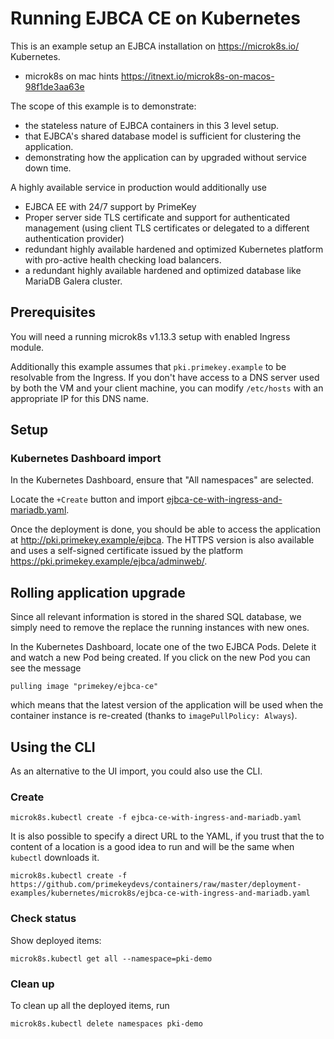# Running EJBCA CE on Kubernetes

This is an example setup an EJBCA installation on <https://microk8s.io/> Kubernetes.

* microk8s on mac hints <https://itnext.io/microk8s-on-macos-98f1de3aa63e>


The scope of this example is to demonstrate:

* the stateless nature of EJBCA containers in this 3 level setup.
* that EJBCA's shared database model is sufficient for clustering the application.
* demonstrating how the application can by upgraded without service down time.

A highly available service in production would additionally use

* EJBCA EE with 24/7 support by PrimeKey
* Proper server side TLS certificate and support for authenticated management (using client TLS certificates or delegated to a different authentication provider)
* redundant highly available hardened and optimized Kubernetes platform with pro-active health checking load balancers.
* a redundant highly available hardened and optimized database like MariaDB Galera cluster.


## Prerequisites

You will need a running microk8s v1.13.3 setup with enabled Ingress module.

Additionally this example assumes that `pki.primekey.example` to be resolvable from the Ingress.
If you don't have access to a DNS server used by both the VM and your client machine, you can modify `/etc/hosts` with an appropriate IP for this DNS name.

## Setup

### Kubernetes Dashboard import

In the Kubernetes Dashboard, ensure that "All namespaces" are selected.

Locate the `+Create` button and import [ejbca-ce-with-ingress-and-mariadb.yaml](ejbca-ce-with-ingress-and-mariadb.yaml).

Once the deployment is done, you should be able to access the application at <http://pki.primekey.example/ejbca>.
The HTTPS version is also available and uses a self-signed certificate issued by the platform <https://pki.primekey.example/ejbca/adminweb/>.



## Rolling application upgrade

Since all relevant information is stored in the shared SQL database, we simply need to remove the replace the running instances with new ones.

In the Kubernetes Dashboard, locate one of the two EJBCA Pods. Delete it and watch a new Pod being created.
If you click on the new Pod you can see the message
```
pulling image "primekey/ejbca-ce"
```
which means that the latest version of the application will be used when the container instance is re-created (thanks to `imagePullPolicy: Always`).


## Using the CLI

As an alternative to the UI import, you could also use the CLI.

### Create
```
microk8s.kubectl create -f ejbca-ce-with-ingress-and-mariadb.yaml
```

It is also possible to specify a direct URL to the YAML, if you trust that the to content of a location is a good idea to run and will be the same when `kubectl` downloads it.
```
microk8s.kubectl create -f https://github.com/primekeydevs/containers/raw/master/deployment-examples/kubernetes/microk8s/ejbca-ce-with-ingress-and-mariadb.yaml
```

### Check status

Show deployed items:
```
microk8s.kubectl get all --namespace=pki-demo
```

### Clean up

To clean up all the deployed items, run
```
microk8s.kubectl delete namespaces pki-demo
```
